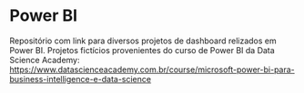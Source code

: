 # Power BI

Repositório com link para diversos projetos de dashboard relizados em Power BI.
Projetos fictícios provenientes do curso de Power BI da Data Science Academy:
https://www.datascienceacademy.com.br/course/microsoft-power-bi-para-business-intelligence-e-data-science



